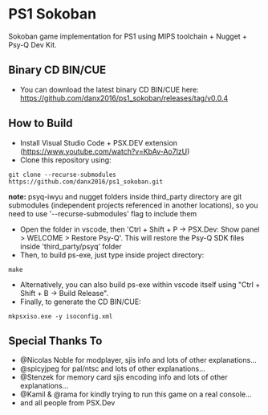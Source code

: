 # PS1 Sokoban

Sokoban game implementation for PS1 using MIPS toolchain + Nugget + Psy-Q Dev Kit.


## Binary CD BIN/CUE ##

* You can download the latest binary CD BIN/CUE here: https://github.com/danx2016/ps1_sokoban/releases/tag/v0.0.4


## How to Build ##

* Install Visual Studio Code + PSX.DEV extension (https://www.youtube.com/watch?v=KbAv-Ao7lzU)
* Clone this repository using:
```
git clone --recurse-submodules https://github.com/danx2016/ps1_sokoban.git
```
<b>note:</b> psyq-iwyu and nugget folders inside third_party directory are git submodules (independent projects referenced in another locations), so you need to use '--recurse-submodules' flag to include them 
* Open the folder in vscode, then 'Ctrl + Shift + P -> PSX.Dev: Show panel > WELCOME > Restore Psy-Q'. This will restore the Psy-Q SDK files inside 'third_party/psyq' folder
* Then, to build ps-exe, just type inside project directory:
```
make
```
* Alternatively, you can also build ps-exe within vscode itself using "Ctrl + Shift + B -> Build Release".
* Finally, to generate the CD BIN/CUE:
```
mkpsxiso.exe -y isoconfig.xml  
```


## Special Thanks To ##

* @Nicolas Noble for modplayer, sjis info and lots of other explanations...
* @spicyjpeg for pal/ntsc and lots of other explanations...
* @Stenzek for memory card sjis encoding info and lots of other explanations...
* @Kamil & @rama for kindly trying to run this game on a real console...
* and all people from PSX.Dev

